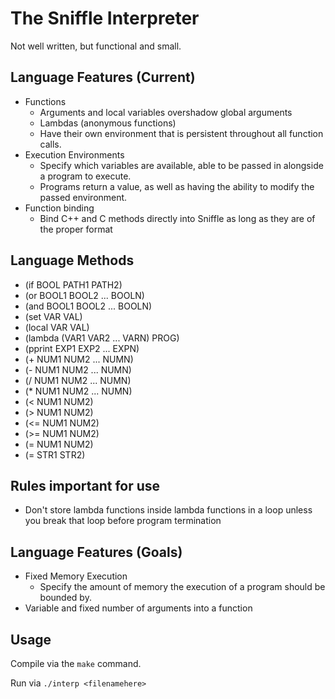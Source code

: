 # The Sniffle Interpreter

Not well written, but functional and small.

## Language Features (Current)

- Functions
  - Arguments and local variables overshadow global arguments
  - Lambdas (anonymous functions)
  - Have their own environment that is persistent throughout all function calls.
- Execution Environments
  - Specify which variables are available, able to be passed in alongside a program to execute.
  - Programs return a value, as well as having the ability to modify the passed environment.
- Function binding
  - Bind C++ and C methods directly into Sniffle as long as they are of the proper format

## Language Methods

- (if BOOL PATH1 PATH2)
- (or BOOL1 BOOL2 ... BOOLN)
- (and BOOL1 BOOL2 ... BOOLN)
- (set VAR VAL)
- (local VAR VAL)
- (lambda (VAR1 VAR2 ... VARN) PROG)
- (pprint EXP1 EXP2 ... EXPN)
- (+ NUM1 NUM2 ... NUMN)
- (- NUM1 NUM2 ... NUMN)
- (/ NUM1 NUM2 ... NUMN)
- (* NUM1 NUM2 ... NUMN)
- (< NUM1 NUM2)
- (> NUM1 NUM2)
- (<= NUM1 NUM2)
- (>= NUM1 NUM2)
- (= NUM1 NUM2)
- (= STR1 STR2)

## Rules important for use

- Don't store lambda functions inside lambda
  functions in a loop unless you break that loop before
  program termination

## Language Features (Goals)

- Fixed Memory Execution
  - Specify the amount of memory the execution of a program should be bounded by.
- Variable and fixed number of arguments into a function

## Usage

Compile via the ```make``` command.

Run via ```./interp <filenamehere>```

